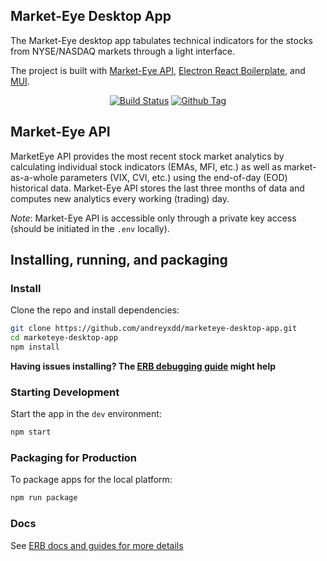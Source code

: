 ## Market-Eye Desktop App

<p>
The Market-Eye desktop app tabulates technical indicators for the stocks from NYSE/NASDAQ markets through a light interface.
</p>
<p>The project is built with <a href="https://github.com/andreyxdd/marketeye-api">Market-Eye API</a>, <a href="https://github.com/electron-react-boilerplate/electron-react-boilerplate">Electron React Boilerplate</a>, and <a href="https://mui.com/">MUI</a>.
</p>

<div align="center">

[![Build Status][github-actions-status]][github-actions-url]
[![Github Tag][github-tag-image]][github-tag-url]

</div>

## Market-Eye API

MarketEye API provides the most recent stock market analytics by calculating individual stock indicators (EMAs, MFI, etc.) as well as market-as-a-whole parameters (VIX, CVI, etc.) using the end-of-day (EOD) historical data. Market-Eye API stores the last three months of data and computes new analytics every working (trading) day.

*Note*: Market-Eye API is accessible only through a private key access (should be initiated in the ```.env``` locally).

## Installing, running, and packaging

### Install

Clone the repo and install dependencies:

```bash
git clone https://github.com/andreyxdd/marketeye-desktop-app.git
cd marketeye-desktop-app
npm install
```

**Having issues installing? The [ERB debugging guide](https://github.com/electron-react-boilerplate/electron-react-boilerplate/issues/400) might help**

### Starting Development

Start the app in the `dev` environment:

```bash
npm start
```

### Packaging for Production

To package apps for the local platform:

```bash
npm run package
```

### Docs

See [ERB docs and guides for more details](https://electron-react-boilerplate.js.org/docs/installation)

[github-actions-status]: https://github.com/electron-react-boilerplate/electron-react-boilerplate/workflows/Test/badge.svg
[github-actions-url]: https://github.com/electron-react-boilerplate/electron-react-boilerplate/actions
[github-tag-image]: https://img.shields.io/github/tag/electron-react-boilerplate/electron-react-boilerplate.svg?label=version
[github-tag-url]: https://github.com/electron-react-boilerplate/electron-react-boilerplate/releases/latest
